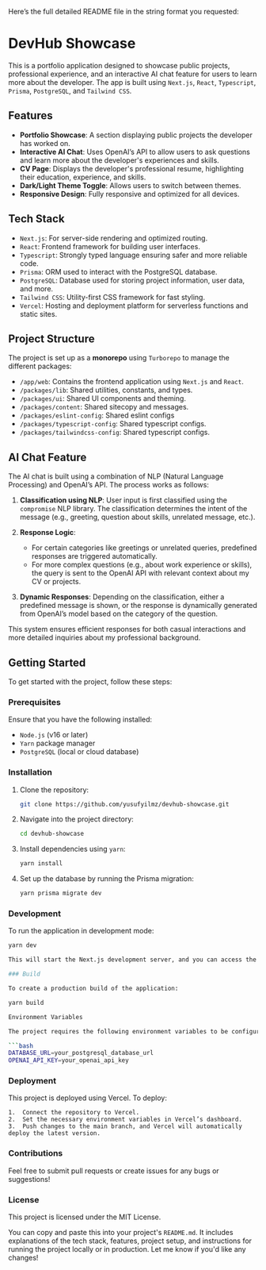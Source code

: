 Here’s the full detailed README file in the string format you requested:

# DevHub Showcase

This is a portfolio application designed to showcase public projects, professional experience, and an interactive AI chat feature for users to learn more about the developer. The app is built using `Next.js`, `React`, `Typescript`, `Prisma`, `PostgreSQL`, and `Tailwind CSS`.

## Features

- **Portfolio Showcase**: A section displaying public projects the developer has worked on.
- **Interactive AI Chat**: Uses OpenAI’s API to allow users to ask questions and learn more about the developer's experiences and skills.
- **CV Page**: Displays the developer's professional resume, highlighting their education, experience, and skills.
- **Dark/Light Theme Toggle**: Allows users to switch between themes.
- **Responsive Design**: Fully responsive and optimized for all devices.

## Tech Stack

- `Next.js`: For server-side rendering and optimized routing.
- `React`: Frontend framework for building user interfaces.
- `Typescript`: Strongly typed language ensuring safer and more reliable code.
- `Prisma`: ORM used to interact with the PostgreSQL database.
- `PostgreSQL`: Database used for storing project information, user data, and more.
- `Tailwind CSS`: Utility-first CSS framework for fast styling.
- `Vercel`: Hosting and deployment platform for serverless functions and static sites.

## Project Structure

The project is set up as a **monorepo** using `Turborepo` to manage the different packages:

- `/app/web`: Contains the frontend application using `Next.js` and `React`.
- `/packages/lib`: Shared utilities, constants, and types.
- `/packages/ui`: Shared UI components and theming.
- `/packages/content`: Shared sitecopy and messages.
- `/packages/eslint-config`: Shared eslint configs
- `/packages/typescript-config`: Shared typescript configs.
- `/packages/tailwindcss-config`: Shared typescript configs.

## AI Chat Feature

The AI chat is built using a combination of NLP (Natural Language Processing) and OpenAI’s API. The process works as follows:

1. **Classification using NLP**: User input is first classified using the `compromise` NLP library. The classification determines the intent of the message (e.g., greeting, question about skills, unrelated message, etc.).
   
2. **Response Logic**:
   - For certain categories like greetings or unrelated queries, predefined responses are triggered automatically.
   - For more complex questions (e.g., about work experience or skills), the query is sent to the OpenAI API with relevant context about my CV or projects.

3. **Dynamic Responses**: Depending on the classification, either a predefined message is shown, or the response is dynamically generated from OpenAI’s model based on the category of the question.

This system ensures efficient responses for both casual interactions and more detailed inquiries about my professional background.


## Getting Started

To get started with the project, follow these steps:

### Prerequisites

Ensure that you have the following installed:

- `Node.js` (v16 or later)
- `Yarn` package manager
- `PostgreSQL` (local or cloud database)

### Installation

1. Clone the repository:

    ```bash
    git clone https://github.com/yusufyilmz/devhub-showcase.git
    ```

2. Navigate into the project directory:

    ```bash
    cd devhub-showcase
    ```

3. Install dependencies using `yarn`:

    ```bash
    yarn install
    ```

4. Set up the database by running the Prisma migration:

    ```bash
    yarn prisma migrate dev
    ```

### Development

To run the application in development mode:

```bash
yarn dev

This will start the Next.js development server, and you can access the application at http://localhost:3000.

### Build

To create a production build of the application:

yarn build

Environment Variables

The project requires the following environment variables to be configured in a .env file:

```bash
DATABASE_URL=your_postgresql_database_url
OPENAI_API_KEY=your_openai_api_key
```

### Deployment

This project is deployed using Vercel. To deploy:

	1.	Connect the repository to Vercel.
	2.	Set the necessary environment variables in Vercel’s dashboard.
	3.	Push changes to the main branch, and Vercel will automatically deploy the latest version.

### Contributions

Feel free to submit pull requests or create issues for any bugs or suggestions!

### License

This project is licensed under the MIT License.

You can copy and paste this into your project's `README.md`. It includes explanations of the tech stack, features, project setup, and instructions for running the project locally or in production. Let me know if you'd like any changes!
